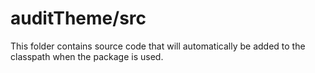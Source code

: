 # auditTheme/src

This folder contains source code that will automatically be added to the classpath when
the package is used.
